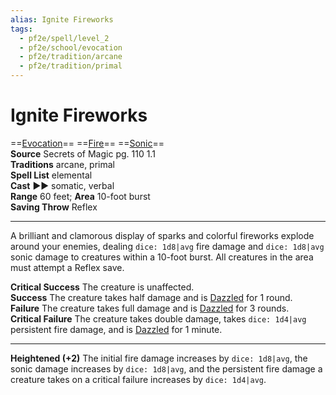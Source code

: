```yaml
---
alias: Ignite Fireworks
tags:
  - pf2e/spell/level_2
  - pf2e/school/evocation
  - pf2e/tradition/arcane
  - pf2e/tradition/primal
---
```


# Ignite Fireworks

==[Evocation](Evocation.md)== ==[Fire](Fire.md)== ==[Sonic](Sonic.md)==  
__Source__ Secrets of Magic pg. 110 1.1  
**Traditions** arcane, primal  
**Spell List** elemental  
**Cast** ►► somatic, verbal  
**Range** 60 feet; **Area** 10-foot burst  
**Saving Throw** Reflex

---

A brilliant and clamorous display of sparks and colorful fireworks explode around your enemies, dealing `dice: 1d8|avg` fire damage and `dice: 1d8|avg` sonic damage to creatures within a 10-foot burst. All creatures in the area must attempt a Reflex save.

**Critical Success** The creature is unaffected.  
**Success** The creature takes half damage and is [Dazzled](Dazzled.md) for 1 round.  
**Failure** The creature takes full damage and is [Dazzled](Dazzled.md) for 3 rounds.  
**Critical Failure** The creature takes double damage, takes `dice: 1d4|avg` persistent fire damage, and is [Dazzled](Dazzled.md) for 1 minute.

<hr>

**Heightened (+2)** The initial fire damage increases by `dice: 1d8|avg`, the sonic damage increases by `dice: 1d8|avg`, and the persistent fire damage a creature takes on a critical failure increases by `dice: 1d4|avg`.
